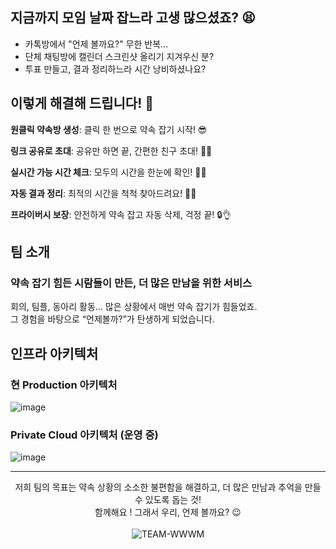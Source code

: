 ## 지금까지 모임 날짜 잡느라 고생 많으셨죠? 😫

- 카톡방에서 "언제 볼까요?" 무한 반복...
- 단체 채팅방에 캘린더 스크린샷 올리기 지겨우신 분?
- 투표 만들고, 결과 정리하느라 시간 낭비하셨나요?

## 이렇게 해결해 드립니다! 💪

**원클릭 약속방 생성**: 클릭 한 번으로 약속 잡기 시작! 😎

**링크 공유로 초대**: 공유만 하면 끝, 간편한 친구 초대! 🔗👥

**실시간 가능 시간 체크**: 모두의 시간을 한눈에 확인! 👀⏰

**자동 결과 정리**: 최적의 시간을 척척 찾아드려요! 🎯✨

**프라이버시 보장**: 안전하게 약속 잡고 자동 삭제, 걱정 끝! 🔒👌

## 팀 소개

### 약속 잡기 힘든 시람들이 만든, 더 많은 만남을 위한 서비스

회의, 팀플, 동아리 활동... 많은 상황에서 매번 약속 잡기가 힘들었죠.
</br>
그 경험을 바탕으로 “언제볼까?”가 탄생하게 되었습니다.

## 인프라 아키텍처
### 현 Production 아키텍처 
![image](https://github.com/user-attachments/assets/d9473308-a5a7-4b97-bbe7-5daca375188e)

### Private Cloud 아키텍처 (운영 중)
![image](https://github.com/user-attachments/assets/d2be8897-05a5-475f-bee7-8e82b6453da2)

---

<p align="center">
  저희 팀의 목표는 약속 상황의 소소한 불편함을 해결하고, 더 많은 만남과 추억을 만들 수 있도록 돕는 것!
  </br>
  함께해요 ! 그래서 우리, 언제 볼까요? 😉
  </br></br>
  <img src="https://img.shields.io/badge/TEAM-WWWM-27B6E2?style=for-the-badge" alt="TEAM-WWWM">
</p>
